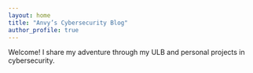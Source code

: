 ```yaml
---
layout: home
title: "Anvy’s Cybersecurity Blog"
author_profile: true
---
```


Welcome! I share my adventure through my ULB and personal projects in cybersecurity.
